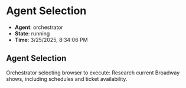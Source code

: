 # Agent Selection

- **Agent**: orchestrator
- **State**: running
- **Time**: 3/25/2025, 8:34:06 PM

## Agent Selection

Orchestrator selecting browser to execute: Research current Broadway shows, including schedules and ticket availability.

